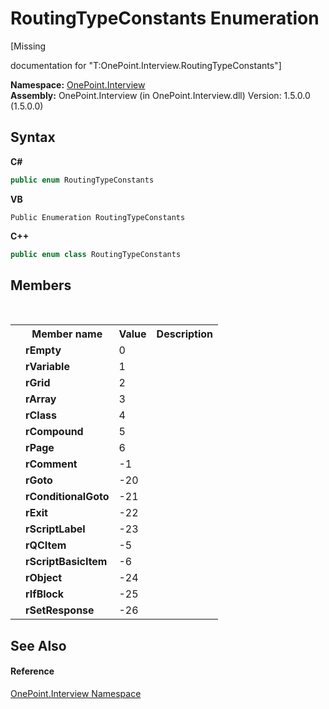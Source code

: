 # RoutingTypeConstants Enumeration
 

\[Missing <summary> documentation for "T:OnePoint.Interview.RoutingTypeConstants"\]

**Namespace:**&nbsp;<a href="N_OnePoint_Interview">OnePoint.Interview</a><br />**Assembly:**&nbsp;OnePoint.Interview (in OnePoint.Interview.dll) Version: 1.5.0.0 (1.5.0.0)

## Syntax

**C#**<br />
``` C#
public enum RoutingTypeConstants
```

**VB**<br />
``` VB
Public Enumeration RoutingTypeConstants
```

**C++**<br />
``` C++
public enum class RoutingTypeConstants
```


## Members
&nbsp;<table><tr><th></th><th>Member name</th><th>Value</th><th>Description</th></tr><tr><td /><td target="F:OnePoint.Interview.RoutingTypeConstants.rEmpty">**rEmpty**</td><td>0</td><td /></tr><tr><td /><td target="F:OnePoint.Interview.RoutingTypeConstants.rVariable">**rVariable**</td><td>1</td><td /></tr><tr><td /><td target="F:OnePoint.Interview.RoutingTypeConstants.rGrid">**rGrid**</td><td>2</td><td /></tr><tr><td /><td target="F:OnePoint.Interview.RoutingTypeConstants.rArray">**rArray**</td><td>3</td><td /></tr><tr><td /><td target="F:OnePoint.Interview.RoutingTypeConstants.rClass">**rClass**</td><td>4</td><td /></tr><tr><td /><td target="F:OnePoint.Interview.RoutingTypeConstants.rCompound">**rCompound**</td><td>5</td><td /></tr><tr><td /><td target="F:OnePoint.Interview.RoutingTypeConstants.rPage">**rPage**</td><td>6</td><td /></tr><tr><td /><td target="F:OnePoint.Interview.RoutingTypeConstants.rComment">**rComment**</td><td>-1</td><td /></tr><tr><td /><td target="F:OnePoint.Interview.RoutingTypeConstants.rGoto">**rGoto**</td><td>-20</td><td /></tr><tr><td /><td target="F:OnePoint.Interview.RoutingTypeConstants.rConditionalGoto">**rConditionalGoto**</td><td>-21</td><td /></tr><tr><td /><td target="F:OnePoint.Interview.RoutingTypeConstants.rExit">**rExit**</td><td>-22</td><td /></tr><tr><td /><td target="F:OnePoint.Interview.RoutingTypeConstants.rScriptLabel">**rScriptLabel**</td><td>-23</td><td /></tr><tr><td /><td target="F:OnePoint.Interview.RoutingTypeConstants.rQCItem">**rQCItem**</td><td>-5</td><td /></tr><tr><td /><td target="F:OnePoint.Interview.RoutingTypeConstants.rScriptBasicItem">**rScriptBasicItem**</td><td>-6</td><td /></tr><tr><td /><td target="F:OnePoint.Interview.RoutingTypeConstants.rObject">**rObject**</td><td>-24</td><td /></tr><tr><td /><td target="F:OnePoint.Interview.RoutingTypeConstants.rIfBlock">**rIfBlock**</td><td>-25</td><td /></tr><tr><td /><td target="F:OnePoint.Interview.RoutingTypeConstants.rSetResponse">**rSetResponse**</td><td>-26</td><td /></tr></table>

## See Also


#### Reference
<a href="N_OnePoint_Interview">OnePoint.Interview Namespace</a><br />